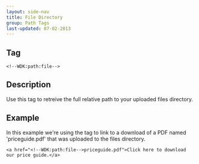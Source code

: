```yaml
---
layout: side-nav
title: File Directory
group: Path Tags
last-updated: 07-02-2013
---
```


## Tag

`<!--WDK:path:file-->`

## Description

Use this tag to retreive the full relative path to your uploaded files directory.

## Example

In this example we're using the tag to link to a download of a PDF named 'priceguide.pdf' that was uploaded to the files directory.

~~~
<a href="<!--WDK:path:file-->priceguide.pdf">Click here to download our price guide.</a>
~~~